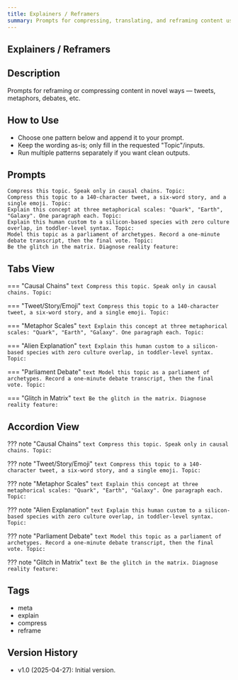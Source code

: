 ```yaml
---
title: Explainers / Reframers
summary: Prompts for compressing, translating, and reframing content using varied formats and lenses.
---
```


## Explainers / Reframers

## Description

Prompts for reframing or compressing content in novel ways — tweets, metaphors, debates, etc.

## How to Use

- Choose one pattern below and append it to your prompt.
- Keep the wording as-is; only fill in the requested "Topic"/inputs.
- Run multiple patterns separately if you want clean outputs.

## Prompts

```text
Compress this topic. Speak only in causal chains. Topic:  
Compress this topic to a 140-character tweet, a six-word story, and a single emoji. Topic:  
Explain this concept at three metaphorical scales: "Quark", "Earth", "Galaxy". One paragraph each. Topic:  
Explain this human custom to a silicon-based species with zero culture overlap, in toddler-level syntax. Topic:  
Model this topic as a parliament of archetypes. Record a one-minute debate transcript, then the final vote. Topic:  
Be the glitch in the matrix. Diagnose reality feature:  
```

## Tabs View

=== "Causal Chains"
    ```text
Compress this topic. Speak only in causal chains. Topic:  
    ```

=== "Tweet/Story/Emoji"
    ```text
Compress this topic to a 140-character tweet, a six-word story, and a single emoji. Topic:  
    ```

=== "Metaphor Scales"
    ```text
Explain this concept at three metaphorical scales: "Quark", "Earth", "Galaxy". One paragraph each. Topic:  
    ```

=== "Alien Explanation"
    ```text
Explain this human custom to a silicon-based species with zero culture overlap, in toddler-level syntax. Topic:  
    ```

=== "Parliament Debate"
    ```text
Model this topic as a parliament of archetypes. Record a one-minute debate transcript, then the final vote. Topic:  
    ```

=== "Glitch in Matrix"
    ```text
Be the glitch in the matrix. Diagnose reality feature:  
    ```

## Accordion View

??? note "Causal Chains"
    ```text
Compress this topic. Speak only in causal chains. Topic:  
    ```

??? note "Tweet/Story/Emoji"
    ```text
Compress this topic to a 140-character tweet, a six-word story, and a single emoji. Topic:  
    ```

??? note "Metaphor Scales"
    ```text
Explain this concept at three metaphorical scales: "Quark", "Earth", "Galaxy". One paragraph each. Topic:  
    ```

??? note "Alien Explanation"
    ```text
Explain this human custom to a silicon-based species with zero culture overlap, in toddler-level syntax. Topic:  
    ```

??? note "Parliament Debate"
    ```text
Model this topic as a parliament of archetypes. Record a one-minute debate transcript, then the final vote. Topic:  
    ```

??? note "Glitch in Matrix"
    ```text
Be the glitch in the matrix. Diagnose reality feature:  
    ```

## Tags

- meta
- explain
- compress
- reframe

## Version History

- v1.0 (2025-04-27): Initial version.
